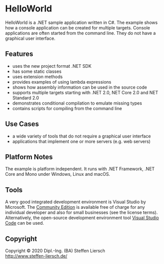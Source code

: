 # HelloWorld

HelloWorld is a .NET sample application written in C#. The example shows how a console application can be created for multiple targets. Console applications are often started from the command line. They do not have a graphical user interface.

## Features

- uses the new project format .NET SDK
- has some static classes
- uses extension methods
- provides examples of using lambda expressions
- shows how assembly information can be used in the source code
- supports multiple targets starting with .NET 2.0, NET Core 2.0 and NET Standard 2.0
- demonstrates conditional compilation to emulate missing types
- contains scripts for compiling from the command line

## Use Cases

- a wide variety of tools that do not require a graphical user interface
- applications that implement one or more servers (e.g. web servers)

## Platform Notes

The example is platform independent. It runs with .NET Framework, .NET Core and Mono under Windows, Linux and macOS.

## Tools

A very good integrated development environment is Visual Studio by Microsoft. The [Community Edition](https://visualstudio.microsoft.com/de/vs/community/) is available free of charge for any individual developer and also for small businesses (see the license terms). Alternatively, the open-source development environment tool [Visual Studio Code](https://code.visualstudio.com/download) can be used.

## Copyright

Copyright © 2020 Dipl.-Ing. (BA) Steffen Liersch  
http://www.steffen-liersch.de/